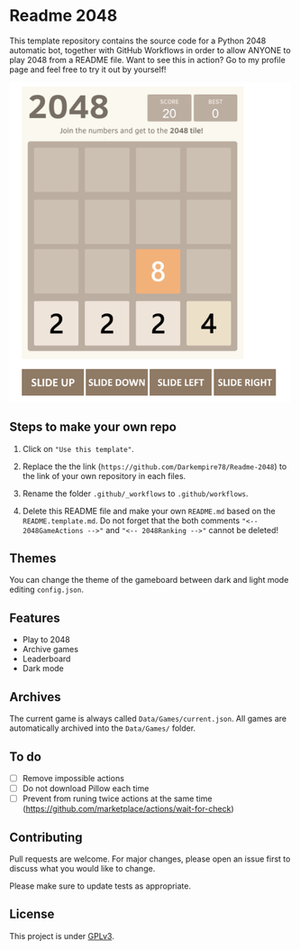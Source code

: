 <!-- ![](https://img.shields.io/codefactor/grade/github/Darkempire78/Github1s-Extension?style=for-the-badge) ![](https://img.shields.io/github/repo-size/Darkempire78/Github1s-Extension?style=for-the-badge) -->

#  Readme 2048

This template repository contains the source code for a Python 2048 automatic bot, together with GitHub Workflows in order to allow ANYONE to play 2048 from a README file. Want to see this in action? Go to my profile page and feel free to try it out by yourself!

<img src="https://github.com/Darkempire78/readme-2048/blob/main/Capture1.PNG" width="500"/>

## Steps to make your own repo

1. Click on `"Use this template"`.

2. Replace the the link (`https://github.com/Darkempire78/Readme-2048`) to the link of your own repository in each files.

3. Rename the folder `.github/_workflows` to `.github/workflows`.

4. Delete this README file and make your own `README.md` based on the `README.template.md`. Do not forget that the both comments `"<-- 2048GameActions -->"` and `"<-- 2048Ranking -->"` cannot be deleted!

## Themes
You can change the theme of the gameboard between dark and light mode editing `config.json`.

## Features

* Play to 2048
* Archive games
* Leaderboard
* Dark mode


## Archives

The current game is always called `Data/Games/current.json`. All games are automatically archived into the `Data/Games/` folder.

## To do
- [ ] Remove impossible actions
- [ ] Do not download Pillow each time 
- [ ] Prevent from runing twice actions at the same time (https://github.com/marketplace/actions/wait-for-check)

## Contributing

Pull requests are welcome. For major changes, please open an issue first to discuss what you would like to change.

Please make sure to update tests as appropriate.

## License

This project is under [GPLv3](LICENSE).
